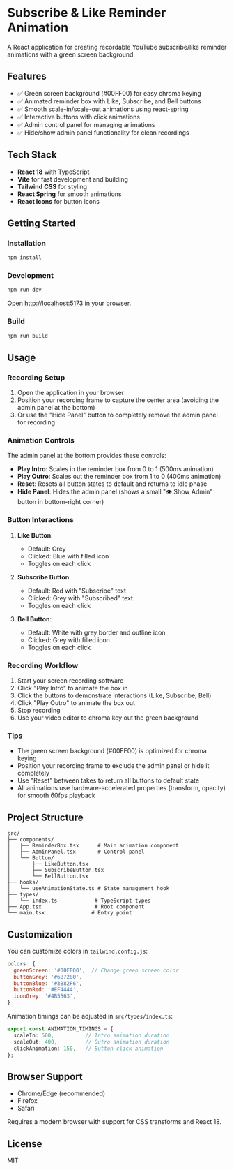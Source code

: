 # Subscribe & Like Reminder Animation

A React application for creating recordable YouTube subscribe/like reminder animations with a green screen background.

## Features

- ✅ Green screen background (#00FF00) for easy chroma keying
- ✅ Animated reminder box with Like, Subscribe, and Bell buttons
- ✅ Smooth scale-in/scale-out animations using react-spring
- ✅ Interactive buttons with click animations
- ✅ Admin control panel for managing animations
- ✅ Hide/show admin panel functionality for clean recordings

## Tech Stack

- **React 18** with TypeScript
- **Vite** for fast development and building
- **Tailwind CSS** for styling
- **React Spring** for smooth animations
- **React Icons** for button icons

## Getting Started

### Installation

```bash
npm install
```

### Development

```bash
npm run dev
```

Open [http://localhost:5173](http://localhost:5173) in your browser.

### Build

```bash
npm run build
```

## Usage

### Recording Setup

1. Open the application in your browser
2. Position your recording frame to capture the center area (avoiding the admin panel at the bottom)
3. Or use the "Hide Panel" button to completely remove the admin panel for recording

### Animation Controls

The admin panel at the bottom provides these controls:

- **Play Intro**: Scales in the reminder box from 0 to 1 (500ms animation)
- **Play Outro**: Scales out the reminder box from 1 to 0 (400ms animation)
- **Reset**: Resets all button states to default and returns to idle phase
- **Hide Panel**: Hides the admin panel (shows a small "👁️ Show Admin" button in bottom-right corner)

### Button Interactions

1. **Like Button**: 
   - Default: Grey
   - Clicked: Blue with filled icon
   - Toggles on each click

2. **Subscribe Button**:
   - Default: Red with "Subscribe" text
   - Clicked: Grey with "Subscribed" text
   - Toggles on each click

3. **Bell Button**:
   - Default: White with grey border and outline icon
   - Clicked: Grey with filled icon
   - Toggles on each click

### Recording Workflow

1. Start your screen recording software
2. Click "Play Intro" to animate the box in
3. Click the buttons to demonstrate interactions (Like, Subscribe, Bell)
4. Click "Play Outro" to animate the box out
5. Stop recording
6. Use your video editor to chroma key out the green background

### Tips

- The green screen background (#00FF00) is optimized for chroma keying
- Position your recording frame to exclude the admin panel or hide it completely
- Use "Reset" between takes to return all buttons to default state
- All animations use hardware-accelerated properties (transform, opacity) for smooth 60fps playback

## Project Structure

```
src/
├── components/
│   ├── ReminderBox.tsx      # Main animation component
│   ├── AdminPanel.tsx       # Control panel
│   └── Button/
│       ├── LikeButton.tsx
│       ├── SubscribeButton.tsx
│       └── BellButton.tsx
├── hooks/
│   └── useAnimationState.ts # State management hook
├── types/
│   └── index.ts            # TypeScript types
├── App.tsx                 # Root component
└── main.tsx               # Entry point
```

## Customization

You can customize colors in `tailwind.config.js`:

```javascript
colors: {
  greenScreen: '#00FF00',  // Change green screen color
  buttonGrey: '#6B7280',
  buttonBlue: '#3B82F6',
  buttonRed: '#EF4444',
  iconGrey: '#4B5563',
}
```

Animation timings can be adjusted in `src/types/index.ts`:

```typescript
export const ANIMATION_TIMINGS = {
  scaleIn: 500,          // Intro animation duration
  scaleOut: 400,         // Outro animation duration
  clickAnimation: 150,   // Button click animation
};
```

## Browser Support

- Chrome/Edge (recommended)
- Firefox
- Safari

Requires a modern browser with support for CSS transforms and React 18.

## License

MIT
